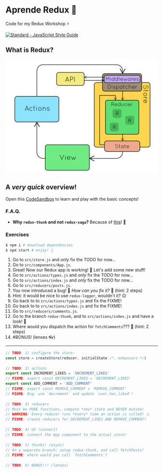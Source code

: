 # Aprende Redux 🔄

Code for my Redux Workshop ⚡️

[![Standard - JavaScript Style Guide](https://cdn.rawgit.com/feross/standard/master/badge.svg)](https://github.com/feross/standard)

## What is Redux?

![redux](redux.gif)

## A _very quick_ overview!

Open this [CodeSandbox](https://codesandbox.io/s/q97z8y8jrq) to learn and play with the basic concepts!

### F.A.Q.

- **Why `redux-thunk` and not `redux-saga`?** Because of [this](https://github.com/kutyel/learn-redux/pull/2)! 🤮

### Exercises

```sh
$ npm i # download dependencies
$ npm start # enjoy! 🚀
```

1. Go to `src/store.js` and _only_ fix the TODO for now...
2. Go to `src/components/App.js`.
3. Great! Now our Redux app is working! 🎉 Let's add some new stuff!
4. Go to `src/actions/types.js` and _only_ fix the TODO for now...
5. Go to `src/actions/index.js` and _only_ fix the TODO for now...
6. Go to `src/reducers/posts.js`.
7. You now introduced a bug! 🐛 _How can you fix it?_ 🤔 (hint: 2 steps)
8. Hint: it would be nice to use `redux-logger`, wouldn't it? 😉
9. Go back to to `src/actions/types.js` and fix the FIXME!
10. Go back to to `src/actions/index.js` and fix the FIXME!
11. Go to `src/reducers/comments.js`.
12. Go to the branch `redux-thunk`, and to `src/actions/index.js` and have a look! 👀
13. Where would you dispatch the action for `fetchComments`??? 🤔 (hint: 2 steps)
14. #BONUS! (lenses 👓)

---

```js
// TODO: 1) configure the store:
const store = createStore(reducer, initialState /*, enhancers */)

// TODO: 2) actions
export const INCREMENT_LIKES = 'INCREMENT_LIKES'
// FIXME: export const DECREMENT_LIKES = 'DECREMENT_LIKES'
export const ADD_COMMENT = 'ADD_COMMENT'
// FIXME: export const REMOVE_COMMENT = 'REMOVE_COMMENT'
// FIXME: Bug: use `decrement` and update `user_has_liked`!

// TODO: 3) reducers
// Must be PURE functions, compute *new* state and NEVER mutate!
// WARNING! Every reducer runs *every* time an action is called! ⚠️
// FIXME: create reducers for DECREMENT_LIKES AND REMOVE_COMMENT!

// TODO: 4) UI (connect)
// FIXME: connect the App component to the actual store!

// TODO: 5) thunks! (async)
// On a separate branch: setup redux-thunk, and call fetchPosts!
// FIXME: where would you call `fetchComments`?

// TODO: 6) BONUS!!! (lenses)
```
